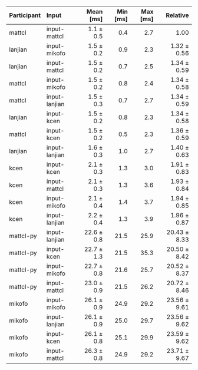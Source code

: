 | Participant | Input | Mean [ms] | Min [ms] | Max [ms] | Relative |
|:---|:---|---:|---:|---:|---:|
| mattcl | input-mattcl | 1.1 ± 0.5 | 0.4 | 2.7 | 1.00 |
| lanjian | input-mikofo | 1.5 ± 0.2 | 0.9 | 2.3 | 1.32 ± 0.56 |
| lanjian | input-mattcl | 1.5 ± 0.2 | 0.7 | 2.5 | 1.34 ± 0.59 |
| mattcl | input-mikofo | 1.5 ± 0.2 | 0.8 | 2.4 | 1.34 ± 0.58 |
| mattcl | input-lanjian | 1.5 ± 0.3 | 0.7 | 2.7 | 1.34 ± 0.59 |
| lanjian | input-kcen | 1.5 ± 0.2 | 0.8 | 2.3 | 1.34 ± 0.58 |
| mattcl | input-kcen | 1.5 ± 0.2 | 0.5 | 2.3 | 1.36 ± 0.59 |
| lanjian | input-lanjian | 1.6 ± 0.3 | 1.0 | 2.7 | 1.40 ± 0.63 |
| kcen | input-kcen | 2.1 ± 0.3 | 1.3 | 3.0 | 1.91 ± 0.83 |
| kcen | input-mattcl | 2.1 ± 0.3 | 1.3 | 3.6 | 1.93 ± 0.84 |
| kcen | input-mikofo | 2.1 ± 0.4 | 1.4 | 3.7 | 1.94 ± 0.85 |
| kcen | input-lanjian | 2.2 ± 0.4 | 1.3 | 3.9 | 1.96 ± 0.87 |
| mattcl-py | input-lanjian | 22.6 ± 0.8 | 21.5 | 25.9 | 20.43 ± 8.33 |
| mattcl-py | input-kcen | 22.7 ± 1.3 | 21.5 | 35.3 | 20.50 ± 8.42 |
| mattcl-py | input-mikofo | 22.7 ± 0.8 | 21.6 | 25.7 | 20.52 ± 8.37 |
| mattcl-py | input-mattcl | 23.0 ± 0.9 | 21.5 | 26.2 | 20.72 ± 8.46 |
| mikofo | input-mikofo | 26.1 ± 0.9 | 24.9 | 29.2 | 23.56 ± 9.61 |
| mikofo | input-lanjian | 26.1 ± 0.9 | 25.0 | 29.7 | 23.56 ± 9.62 |
| mikofo | input-kcen | 26.1 ± 0.8 | 25.1 | 29.9 | 23.59 ± 9.62 |
| mikofo | input-mattcl | 26.3 ± 0.8 | 24.9 | 29.2 | 23.71 ± 9.67 |
